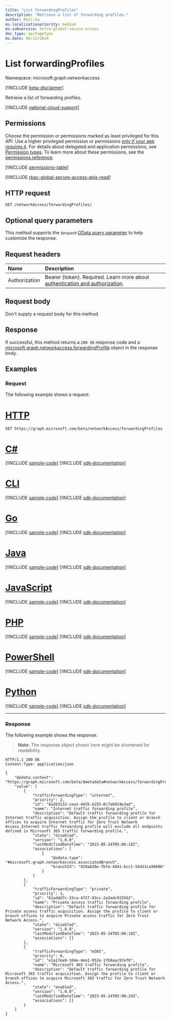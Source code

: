 ```yaml
---
title: "List forwardingProfiles"
description: "Retrieve a list of forwarding profiles."
author: Moti-ba
ms.localizationpriority: medium
ms.subservice: entra-global-secure-access
doc_type: apiPageType
ms.date: 08/13/2024
---
```


# List forwardingProfiles
Namespace: microsoft.graph.networkaccess

[!INCLUDE [beta-disclaimer](../../includes/beta-disclaimer.md)]

Retrieve a list of forwarding profiles.

[!INCLUDE [national-cloud-support](../../includes/global-only.md)]

## Permissions
Choose the permission or permissions marked as least privileged for this API. Use a higher privileged permission or permissions [only if your app requires it](/graph/permissions-overview#best-practices-for-using-microsoft-graph-permissions). For details about delegated and application permissions, see [Permission types](/graph/permissions-overview#permission-types). To learn more about these permissions, see the [permissions reference](/graph/permissions-reference).

<!-- { "blockType": "permissions", "name": "networkaccess_networkaccessroot_list_forwardingprofiles" } -->
[!INCLUDE [permissions-table](../includes/permissions/networkaccess-networkaccessroot-list-forwardingprofiles-permissions.md)]

[!INCLUDE [rbac-global-secure-access-apis-read](../includes/rbac-for-apis/rbac-global-secure-access-apis-read.md)]

## HTTP request

<!-- {
  "blockType": "ignored"
}
-->
``` http
GET /networkAccess/forwardingProfiles/
```

## Optional query parameters
This method supports the `$expand` [OData query parameter](/graph/query-parameters) to help customize the response.


## Request headers
|Name|Description|
|:---|:---|
|Authorization|Bearer {token}. Required. Learn more about [authentication and authorization](/graph/auth/auth-concepts).|

## Request body
Don't supply a request body for this method.

## Response

If successful, this method returns a `200 OK` response code and a [microsoft.graph.networkaccess.forwardingProfile](../resources/networkaccess-forwardingprofile.md) object in the response body.

## Examples

### Request
The following example shows a request.
# [HTTP](#tab/http)
<!-- {
  "blockType": "request",
  "name": "list_forwardingprofile"
}
-->
``` http
GET https://graph.microsoft.com/beta/networkAccess/forwardingProfiles
```

# [C#](#tab/csharp)
[!INCLUDE [sample-code](../includes/snippets/csharp/list-forwardingprofile-csharp-snippets.md)]
[!INCLUDE [sdk-documentation](../includes/snippets/snippets-sdk-documentation-link.md)]

# [CLI](#tab/cli)
[!INCLUDE [sample-code](../includes/snippets/cli/list-forwardingprofile-cli-snippets.md)]
[!INCLUDE [sdk-documentation](../includes/snippets/snippets-sdk-documentation-link.md)]

# [Go](#tab/go)
[!INCLUDE [sample-code](../includes/snippets/go/list-forwardingprofile-go-snippets.md)]
[!INCLUDE [sdk-documentation](../includes/snippets/snippets-sdk-documentation-link.md)]

# [Java](#tab/java)
[!INCLUDE [sample-code](../includes/snippets/java/list-forwardingprofile-java-snippets.md)]
[!INCLUDE [sdk-documentation](../includes/snippets/snippets-sdk-documentation-link.md)]

# [JavaScript](#tab/javascript)
[!INCLUDE [sample-code](../includes/snippets/javascript/list-forwardingprofile-javascript-snippets.md)]
[!INCLUDE [sdk-documentation](../includes/snippets/snippets-sdk-documentation-link.md)]

# [PHP](#tab/php)
[!INCLUDE [sample-code](../includes/snippets/php/list-forwardingprofile-php-snippets.md)]
[!INCLUDE [sdk-documentation](../includes/snippets/snippets-sdk-documentation-link.md)]

# [PowerShell](#tab/powershell)
[!INCLUDE [sample-code](../includes/snippets/powershell/list-forwardingprofile-powershell-snippets.md)]
[!INCLUDE [sdk-documentation](../includes/snippets/snippets-sdk-documentation-link.md)]

# [Python](#tab/python)
[!INCLUDE [sample-code](../includes/snippets/python/list-forwardingprofile-python-snippets.md)]
[!INCLUDE [sdk-documentation](../includes/snippets/snippets-sdk-documentation-link.md)]

---

### Response
The following example shows the response.
>**Note:** The response object shown here might be shortened for readability.
<!-- {
  "blockType": "response",
  "truncated": true,
  "@odata.type": "microsoft.graph.networkaccess.forwardingProfile"
}
-->
``` http
HTTP/1.1 200 OK
Content-Type: application/json

{
    "@odata.context": "https://graph.microsoft.com/beta/$metadata#networkAccess/forwardingProfiles",
    "value": [
        {
            "trafficForwardingType": "internet",
            "priority": 2,
            "id": "8a263132-cea1-4435-b255-0c7ab024e3ad",
            "name": "Internet traffic forwarding profile",
            "description": "Default traffic forwarding profile for Internet traffic acquisition. Assign the profile to client or branch offices to acquire Internet traffic for Zero Trust Network Access.Internet traffic forwarding profile will exclude all endpoints defined in Microsoft 365 traffic forwarding profile.",
            "state": "disabled",
            "version": "1.0.0",
            "lastModifiedDateTime": "2023-05-24T05:06:18Z",
            "associations": [
                {
                    "@odata.type": "#microsoft.graph.networkaccess.associatedBranch",
                    "branchId": "929a620e-fbfe-4041-bcc1-56431ca99606"
                }
            ]
        },
        {
            "trafficForwardingType": "private",
            "priority": 1,
            "id": "61addd7c-33ca-4737-93cc-2a3adc933562",
            "name": "Private access traffic forwarding profile",
            "description": "Default traffic forwarding profile for Private access traffic acquisition. Assign the profile to client or branch offices to acquire Private access traffic for Zero Trust Network Access.",
            "state": "disabled",
            "version": "1.0.0",
            "lastModifiedDateTime": "2023-05-24T05:06:18Z",
            "associations": []
        },
        {
            "trafficForwardingType": "m365",
            "priority": 0,
            "id": "e1a17ea9-3d4e-4ea1-952e-17b9aac97ef0",
            "name": "Microsoft 365 traffic forwarding profile",
            "description": "Default traffic forwarding profile for Microsoft 365 traffic acquisition. Assign the profile to client or branch offices to acquire Microsoft 365 traffic for Zero Trust Network Access.",
            "state": "enabled",
            "version": "1.0.0",
            "lastModifiedDateTime": "2023-05-24T05:06:24Z",
            "associations": []
        }
    ]
}
```


